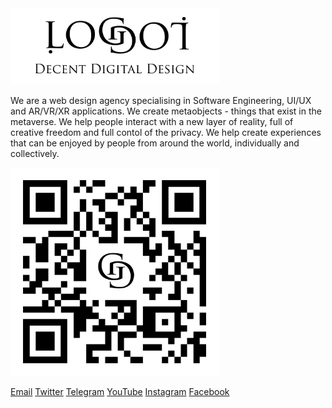<a href="https://logoi.dev?source=ghb">
    <img width="333" alt="Logo Banner" src="/static/images/banners/banner.png" />
</a>

We are a web design agency specialising in Software Engineering, UI/UX and AR/VR/XR applications.
We create metaobjects - things that exist in the metaverse.
We help people interact with a new layer of reality, full of creative freedom and full contol of the privacy.
We help create experiences that can be enjoyed by people from around the world, individually and collectively.

<a href="https://logoi.dev?source=ghqr">
    <img width="333" alt="QR logo" src="/static/images/qr.svg" />
</a>

[Email](mailto:hi@logoi.dev)  [Twitter](https://twitter.com/logoidev)  [Telegram](https://t.me/logoidev)  [YouTube](https://youtube.com/@logoidev)  [Instagram](https://www.instagram.com/logoidev)  [Facebook](https://facebook.com/logoidev)  

